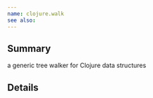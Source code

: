 ```yaml
---
name: clojure.walk
see also:
---
```


## Summary

a generic tree walker for Clojure data structures

## Details
